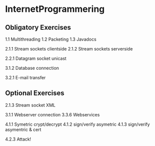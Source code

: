 # InternetProgrammering

## Obligatory Exercises ##

1.1 Multithreading
1.2 Packeting
1.3 Javadocs

2.1.1 Stream sockets clientside
2.1.2 Stream sockets serverside

2.2.1 Datagram socket unicast

3.1.2 Database connection

3.2.1 E-mail transfer

## Optional Exercises ##

2.1.3 Stream socket XML

3.1.1 Webserver connection
3.3.6 Webservices

4.1.1 Symetric crypt/decrypt
4.1.2 sign/verify asymetric
4.1.3 sign/verify asymentric & cert

4.2.3 Attack!

